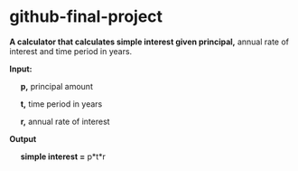 # github-final-project

__A calculator that calculates simple interest given principal,__ annual rate of interest and time period in years.

__Input:__

&nbsp;&nbsp;&nbsp;&nbsp; __p,__ principal amount

&nbsp;&nbsp;&nbsp;&nbsp; __t,__ time period in years

&nbsp;&nbsp;&nbsp;&nbsp; __r,__ annual rate of interest

__Output__

&nbsp;&nbsp;&nbsp;&nbsp; __simple interest =__ p\*t\*r
